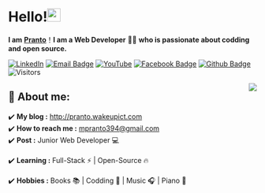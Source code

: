 # Hello!<img src="https://user-images.githubusercontent.com/5679180/79618120-0daffb80-80be-11ea-819e-d2b0fa904d07.gif" width="27px"> 

**I am** [**Pranto**](https://github.com/mahadihasanpranto786)！**I am a Web Developer** 👨‍💻 **who is passionate about codding and open source.**

<a href="https://www.linkedin.com/in/mahadihasanpranto786" target="_blank"><img src="https://img.shields.io/badge/LinkedIn-%230077B5.svg?&style=flat-square&logo=linkedin&logoColor=white" alt="LinkedIn"></a>
[![Email Badge](https://img.shields.io/badge/-Email-c14438?style=flat-square&logo=Gmail&logoColor=white&link=mailto:mpranto394@gmail.com)](mailto:mpranto394@gmail.com)
[![YouTube](https://img.shields.io/badge/youtube-%23FF0000.svg?&style=flat-square&logo=youtube&logoColor=white)](https://youtube.com/channel/UCKDxzm83KzZb-zz_AKGK5Ig) 
[![Facebook Badge](https://img.shields.io/badge/-Facebook-3b5998?style=flat-square&labelColor=3b5998&logo=facebook&logoColor=white&link=https://www.facebook.com/weltonpfelix/)](https://www.facebook.com/mehedihasanpranto786)
[![Github Badge](https://img.shields.io/badge/-Github-232323?style=flat-square&logo=Github&logoColor=white&link=https://space.bilibili.com/)](https://space.bilibili.com/)
![Visitors](https://visitor-badge.laobi.icu/badge?page_id=pranto)
<!-- [![Twitter Badge](https://img.shields.io/badge/-Twitter-1da1f2?style=flat-square&labelColor=1da1f2&logo=twitter&logoColor=white&link=https://twitter.com/)](https://twitter.com/) 
[![Whatsapp Badge](https://img.shields.io/badge/-Whatsapp-4CA143?style=flat-square&labelColor=4CA143&logo=whatsapp&logoColor=white&link=https://api.whatsapp.com/send?phone=5581984434580&text=Hi!)]()-->
<img align="right" src="https://github-readme-stats.vercel.app/api?username=mahadihasanpranto786&show_icons=true&hide_border=true">

## 🧐 About me:

:heavy_check_mark: **My blog :** http://pranto.wakeupict.com
<br/>:heavy_check_mark: **How to reach me :** mpranto394@gmail.com
<br/>:heavy_check_mark: **Post :** Junior Web Developer :computer:	
<br/>:heavy_check_mark: **Learning :** Full-Stack :zap: | Open-Source :fire:	
<br/>:heavy_check_mark: **Hobbies :** Books :books: | Codding :green_heart: | Music :headphones: | Piano :musical_keyboard:


